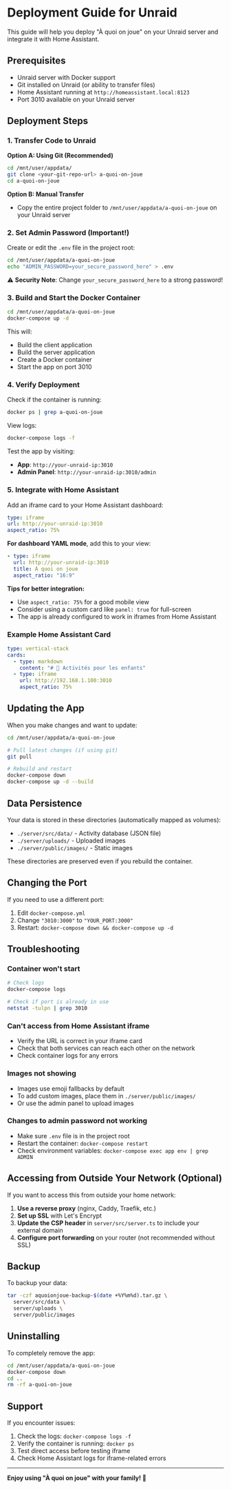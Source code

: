 # Deployment Guide for Unraid

This guide will help you deploy "À quoi on joue" on your Unraid server and integrate it with Home Assistant.

## Prerequisites

- Unraid server with Docker support
- Git installed on Unraid (or ability to transfer files)
- Home Assistant running at `http://homeassistant.local:8123`
- Port 3010 available on your Unraid server

## Deployment Steps

### 1. Transfer Code to Unraid

**Option A: Using Git (Recommended)**
```bash
cd /mnt/user/appdata/
git clone <your-git-repo-url> a-quoi-on-joue
cd a-quoi-on-joue
```

**Option B: Manual Transfer**
- Copy the entire project folder to `/mnt/user/appdata/a-quoi-on-joue` on your Unraid server

### 2. Set Admin Password (Important!)

Create or edit the `.env` file in the project root:
```bash
cd /mnt/user/appdata/a-quoi-on-joue
echo "ADMIN_PASSWORD=your_secure_password_here" > .env
```

⚠️ **Security Note**: Change `your_secure_password_here` to a strong password!

### 3. Build and Start the Docker Container

```bash
cd /mnt/user/appdata/a-quoi-on-joue
docker-compose up -d
```

This will:
- Build the client application
- Build the server application
- Create a Docker container
- Start the app on port 3010

### 4. Verify Deployment

Check if the container is running:
```bash
docker ps | grep a-quoi-on-joue
```

View logs:
```bash
docker-compose logs -f
```

Test the app by visiting:
- **App**: `http://your-unraid-ip:3010`
- **Admin Panel**: `http://your-unraid-ip:3010/admin`

### 5. Integrate with Home Assistant

Add an iframe card to your Home Assistant dashboard:

```yaml
type: iframe
url: http://your-unraid-ip:3010
aspect_ratio: 75%
```

**For dashboard YAML mode**, add this to your view:
```yaml
- type: iframe
  url: http://your-unraid-ip:3010
  title: À quoi on joue
  aspect_ratio: "16:9"
```

**Tips for better integration:**
- Use `aspect_ratio: 75%` for a good mobile view
- Consider using a custom card like `panel: true` for full-screen
- The app is already configured to work in iframes from Home Assistant

### Example Home Assistant Card

```yaml
type: vertical-stack
cards:
  - type: markdown
    content: "# 🎲 Activités pour les enfants"
  - type: iframe
    url: http://192.168.1.100:3010
    aspect_ratio: 75%
```

## Updating the App

When you make changes and want to update:

```bash
cd /mnt/user/appdata/a-quoi-on-joue

# Pull latest changes (if using git)
git pull

# Rebuild and restart
docker-compose down
docker-compose up -d --build
```

## Data Persistence

Your data is stored in these directories (automatically mapped as volumes):
- `./server/src/data/` - Activity database (JSON file)
- `./server/uploads/` - Uploaded images
- `./server/public/images/` - Static images

These directories are preserved even if you rebuild the container.

## Changing the Port

If you need to use a different port:

1. Edit `docker-compose.yml`
2. Change `"3010:3000"` to `"YOUR_PORT:3000"`
3. Restart: `docker-compose down && docker-compose up -d`

## Troubleshooting

### Container won't start
```bash
# Check logs
docker-compose logs

# Check if port is already in use
netstat -tulpn | grep 3010
```

### Can't access from Home Assistant iframe
- Verify the URL is correct in your iframe card
- Check that both services can reach each other on the network
- Check container logs for any errors

### Images not showing
- Images use emoji fallbacks by default
- To add custom images, place them in `./server/public/images/`
- Or use the admin panel to upload images

### Changes to admin password not working
- Make sure `.env` file is in the project root
- Restart the container: `docker-compose restart`
- Check environment variables: `docker-compose exec app env | grep ADMIN`

## Accessing from Outside Your Network (Optional)

If you want to access this from outside your home network:

1. **Use a reverse proxy** (nginx, Caddy, Traefik, etc.)
2. **Set up SSL** with Let's Encrypt
3. **Update the CSP header** in `server/src/server.ts` to include your external domain
4. **Configure port forwarding** on your router (not recommended without SSL)

## Backup

To backup your data:
```bash
tar -czf aquoionjoue-backup-$(date +%Y%m%d).tar.gz \
  server/src/data \
  server/uploads \
  server/public/images
```

## Uninstalling

To completely remove the app:
```bash
cd /mnt/user/appdata/a-quoi-on-joue
docker-compose down
cd ..
rm -rf a-quoi-on-joue
```

## Support

If you encounter issues:
1. Check the logs: `docker-compose logs -f`
2. Verify the container is running: `docker ps`
3. Test direct access before testing iframe
4. Check Home Assistant logs for iframe-related errors

---

**Enjoy using "À quoi on joue" with your family! 🎉**
